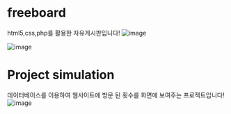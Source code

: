 # freeboard

html5,css,php를 활용한 자유게시판입니다!
![image](https://user-images.githubusercontent.com/89557740/168780371-4aa67f77-29a4-4ee3-b3af-5bca66211e27.png)

![image](https://user-images.githubusercontent.com/89557740/168990543-7cf96144-d8fe-41a7-bdf0-68bc1698b989.png)


# Project simulation

데이터베이스를 이용하여 웹사이트에 방문 된 횟수를 화면에 보여주는 프로젝트입니다!
![image](https://user-images.githubusercontent.com/89557740/170007550-d0497a49-ca47-498d-8198-f73bcca9805c.png)
